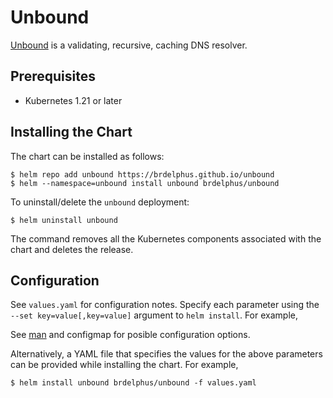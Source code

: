 # Unbound 

[Unbound](https://www.nlnetlabs.nl/projects/unbound/about/) is a validating, recursive, caching DNS resolver. 


## Prerequisites

-	Kubernetes 1.21 or later

## Installing the Chart

The chart can be installed as follows:

```console
$ helm repo add unbound https://brdelphus.github.io/unbound
$ helm --namespace=unbound install unbound brdelphus/unbound
```

To uninstall/delete the `unbound` deployment:

```console
$ helm uninstall unbound
```
The command removes all the Kubernetes components associated with the chart and deletes the release.

## Configuration

See `values.yaml` for configuration notes. Specify each parameter using the `--set key=value[,key=value]` argument to `helm install`. For example,

See [man](https://www.nlnetlabs.nl/documentation/unbound/unbound.conf/) and configmap for posible configuration options.

Alternatively, a YAML file that specifies the values for the above parameters can be provided while installing the chart. For example,

```console
$ helm install unbound brdelphus/unbound -f values.yaml
```

